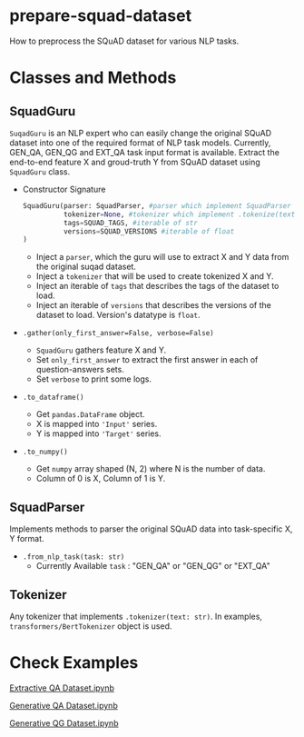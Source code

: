 # prepare-squad-dataset
How to preprocess the SQuAD dataset for various NLP tasks.

# Classes and Methods
## SquadGuru

`SuqadGuru` is an NLP expert who can easily change the original SQuAD dataset into one of the required format of NLP task models. Currently, GEN_QA, GEN_QG and EXT_QA task input format is available. Extract the end-to-end feature X and groud-truth Y from SQuAD dataset using `SquadGuru` class.

- Constructor Signature

  ```python
  SquadGuru(parser: SquadParser, #parser which implement SquadParser
            tokenizer=None, #tokenizer which implement .tokenize(text: str)
            tags=SQUAD_TAGS, #iterable of str
            versions=SQUAD_VERSIONS #iterable of float
  )
  ```

  - Inject a `parser`, which the guru will use to extract X and Y data from the original suqad dataset.
  - Inject a `tokenizer` that will be used to create tokenized X and Y.
  - Inject an iterable of `tags` that describes the tags of the dataset to load.
  - Inject an iterable of `versions` that describes the versions of the dataset to load. Version's datatype is `float`.

- `.gather(only_first_answer=False, verbose=False)`
  - `SquadGuru` gathers feature X and Y.
  - Set `only_first_answer` to extract the first answer in each of question-answers sets.
  - Set `verbose` to print some logs.
- `.to_dataframe()`
  - Get `pandas.DataFrame` object.
  - X is mapped into `'Input'` series.
  - Y is mapped into `'Target'` series.
- `.to_numpy()`
  - Get `numpy` array shaped (N, 2) where N is the number of data.
  - Column of 0 is X, Column of 1 is Y.

## SquadParser

Implements methods to parser the original SQuAD data into task-specific X, Y format.

- `.from_nlp_task(task: str)`
  - Currently Available `task` : "GEN_QA" or "GEN_QG" or "EXT_QA"

## Tokenizer

Any tokenizer that implements `.tokenizer(text: str)`. In examples, `transformers/BertTokenizer` object is used.


# Check Examples

[Extractive QA Dataset.ipynb](https://github.com/binchoo/prepare-squad-dataset/blob/master/Example\)Extractive%20QA%20Dataset.ipynb)

[Generative QA Dataset.ipynb](https://github.com/binchoo/prepare-squad-dataset/blob/master/Example\)Generative%20QA%20Dataset.ipynb)

[Generative QG Dataset.ipynb](https://github.com/binchoo/prepare-squad-dataset/blob/master/Example\)Generative%20QG%20Dataset.ipynb)

